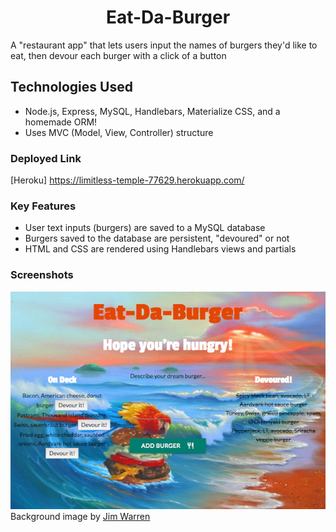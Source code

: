<h1 align="center">Eat-Da-Burger</h1>
A "restaurant app" that lets users input the names of burgers they'd like to eat, then devour each burger with a click of a button

## Technologies Used
* Node.js, Express, MySQL, Handlebars, Materialize CSS, and a homemade ORM!
* Uses MVC (Model, View, Controller) structure

### Deployed Link
[Heroku] https://limitless-temple-77629.herokuapp.com/

### Key Features
* User text inputs (burgers) are saved to a MySQL database
* Burgers saved to the database are persistent, "devoured" or not
* HTML and CSS are rendered using Handlebars views and partials

### Screenshots
![Main](public/assets/img/main_screen.png)
<br>
Background image by <a href="http://jimwarren.com/">Jim Warren</a>
